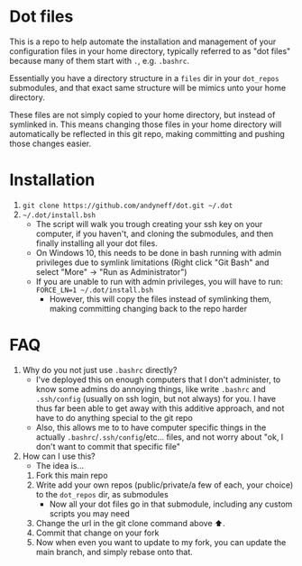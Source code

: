 # Dot files

This is a repo to help automate the installation and management of your configuration files in your home directory, typically referred to as "dot files" because many of them start with `.`, e.g. `.bashrc`. 

Essentially you have a directory structure in a `files` dir in your `dot_repos` submodules, and that exact same structure will be mimics unto your home directory.

These files are not simply copied to your home directory, but instead of symlinked in. This means changing those files in your home directory will automatically be reflected in this git repo, making committing and pushing those changes easier.

# Installation

1. `git clone https://github.com/andyneff/dot.git ~/.dot`
2. `~/.dot/install.bsh`
    - The script will walk you trough creating your ssh key on your computer, if you haven't, and cloning the submodules, and then finally installing all your dot files.
    - On Windows 10, this needs to be done in bash running with admin privileges due to symlink limitations (Right click "Git Bash" and select "More" -> "Run as Administrator")
    - If you are unable to run with admin privileges, you will have to run: `FORCE_LN=1 ~/.dot/install.bsh`
        - However, this will copy the files instead of symlinking them, making committing changing back to the repo harder

# FAQ

1. Why do you not just use `.bashrc` directly?
    - I've deployed this on enough computers that I don't administer, to know some admins do annoying things, like write `.bashrc` and `.ssh/config` (usually on ssh login, but not always) for you. I have thus far been able to get away with this additive approach, and not have to do anything special to the git repo
    - Also, this allows me to to have computer specific things in the actually `.bashrc`/`.ssh/config`/etc... files, and not worry about "ok, I don't want to commit that specific file"
1. How can I use this?
    - The idea is...
    1. Fork this main repo
    2. Write add your own repos (public/private/a few of each, your choice) to the `dot_repos` dir, as submodules
        - Now all your dot files go in that submodule, including any custom scripts you may need
    3. Change the url in the git clone command above ⬆.
    4. Commit that change on your fork
    5. Now when even you want to update to my fork, you can update the main branch, and simply rebase onto that.
